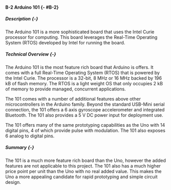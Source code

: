 #### B-2 Arduino 101 {- #B-2}

##### Description {-}

The Arduino 101 is a more sophisticated board that uses the Intel Curie processor for computing.
This board leverages the Real-Time Operating System (RTOS) developed by Intel for running the
board.

##### Technical Overview {-}

The Arduino 101 is the most feature rich board that Arduino is offers. It comes with a full
Real-Time Operating System (RTOS) that is powered by the Intel Curie. The processor is a 32-bit,
8 MHz or 16 MHz backed by 196 kB of flash memory. The RTOS is a light weight OS that only
occupies 2 kB of memory to provide managed, concurrent applications.

The 101 comes with a number of additional features above other microcontrollers in the Arduino
family. Beyond the standard USB-Mini serial connection, the 101 offers a 6 axis gyroscope
accelerometer and integrated Bluetooth. The 101 also provides a 5 V DC power input for
deployment use.

The 101 offers many of the same prototyping capabilities as the Uno with 14 digital pins, 4
of which provide pulse with modulation. The 101 also exposes 6 analog to digital pins.

##### Summary {-}

The 101 is a much more feature rich board than the Uno, however the added features are not
applicable to this project. The 101 also has a much higher price point per unit than the Uno
with no real added value. This makes the Uno a more appealing candidate for rapid prototyping
and simple circuit design.

